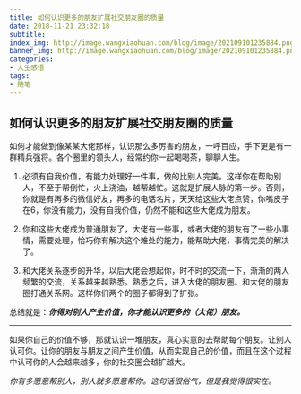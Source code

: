 ```yaml
---
title: 如何认识更多的朋友扩展社交朋友圈的质量
date: 2018-11-21 23:32:18
subtitle:
index_img: http://image.wangxiaohuan.com/blog/image/202109101235884.png
banner_img: http://image.wangxiaohuan.com/blog/image/202109101235884.png
categories:
- 人生感悟
tags:
- 随笔
---
```

## 如何认识更多的朋友扩展社交朋友圈的质量
如何才能做到像某某大佬那样，认识那么多厉害的朋友，一呼百应，手下更是有一群精兵强将。各个圈里的领头人，经常约你一起喝喝茶，聊聊人生。

1. 必须有自我价值，有能力处理好一件事，做的比别人完美。这样你在帮助别人，不至于帮倒忙，火上浇油，越帮越忙。这就是扩展人脉的第一步。否则，你就是有再多的微信好友，再多的电话名片，天天给这些大佬点赞，你嘴皮子在6，你没有能力，没有自我价值，仍然不能和这些大佬成为朋友。

2. 你和这些大佬成为普通朋友了，大佬有一些事，或者大佬的朋友有了一些小事情，需要处理，恰巧你有解决这个难处的能力，能帮助大佬，事情完美的解决了。

3. 和大佬关系逐步的升华，以后大佬会想起你，时不时的交流一下，渐渐的两人频繁的交流，关系越来越熟悉。熟悉之后，进入大佬的朋友圈。和大佬的朋友圈打通关系网。这样你们两个的圈子都得到了扩张。

总结就是：***你得对别人产生价值，你才能认识更多的（大佬）朋友。***

* * *

如果你自己的价值不够，那就认识一堆朋友，真心实意的去帮助每个朋友。让别人认可你。让你的朋友与朋友之间产生价值，从而实现自己的价值，而且在这个过程中认可你的人会越来越多，你的社交圈会越扩越大。

*你有多愿意帮别人，别人就多愿意帮你。这句话很俗气，但是我觉得很实在。*

